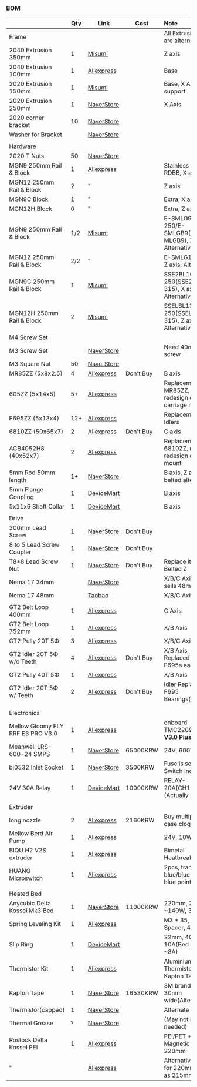 ### BOM


|                                   | Qty | Link                                                              | Cost      | Note                                                   |
| :---------------------------------- | ----- | ------------------------------------------------------------------- | ----------- | :------------------------------------------------------- |
| Frame                             |     |                                                                   |           | All Extrusion links are alternatives.                  |
| 2040 Extrusion 350mm              | 1   | [Misumi](https://kr.misumi-ec.com/vona2/detail/110302684350/)     |           | Z axis                                                 |
| 2040 Extrusion 100mm              | 1   | [Aliexpress](https://a.aliexpress.com/_oBLc86v)                   |           | Base                                                   |
| 2020 Extrusion 150mm              | 1   | [Misumi](https://kr.misumi-ec.com/vona2/detail/110302683830/)     |           | Base, X Axis support                                   |
| 2020 Extrusion 250mm              | 1   | [NaverStore](https://naver.me/xAFwfBdP)                           |           | X Axis                                                 |
| 2020 corner bracket               | 10  | [NaverStore](https://naver.me/xTbqb66X)                           |           |                                                        |
| Washer for Bracket                |     | [NaverStore](https://naver.me/GGuqa2r7)                           |           |                                                        |
|                                   |     |                                                                   |           |                                                        |
| Hardware                          |     |                                                                   |           |                                                        |
| 2020 T Nuts                       | 50  | [NaverStore](https://naver.me/xAFwfBdP)                           |           |                                                        |
| MGN9 250mm Rail & Block           | 1   | [Aliexpress](https://a.aliexpress.com/_omnpQO7)                   |           | Stainless Steel, RDBB, X axis                          |
| MGN12 250mm Rail & Block          | 2   | "                                                                 |           | Z axis                                                 |
| MGN9C Block                       | 1   | "                                                                 |           | Extra, X axis                                          |
| MGN12H Block                      | 0   | "                                                                 |           | Extra, Z axis                                          |
| MGN9 250mm Rail & Block           | 1/2 | [Misumi](https://kr.misumi-ec.com/vona2/detail/110310458729/)     |           | E-SMLG9-250/E-SMLGB9(C-MLGB9), X axis, Alternative     |
| MGN12 250mm Rail & Block          | 2/2 | "                                                                 |           | E-SMLG12-250, Z axis, Alternative                      |
| MGN9C 250mm Rail & Block          | 1   | [Misumi](https://kr.misumi-ec.com/vona2/detail/110302586530/)     |           | SSE2BL10-250(SSE2B10-315), X axis, Alternative         |
| MGN12H 250mm Rail & Block         | 2   | [Misumi](https://kr.misumi-ec.com/vona2/detail/110302586710/)     |           | SSELBL13-250(SSELB13-315), Z axis, Alternative         |
| M4 Screw Set                      |     |                                                                   |           |                                                        |
| M3 Screw Set                      |     | [NaverStore](https://naver.me/GGuqa2r7)                           |           | Need 40mm screw                                        |
| M3 Square Nut                     | 50  | [NaverStore](https://naver.me/GGuqa2r7)                           |           |                                                        |
| MR85ZZ (5x8x2.5)                  | 4   | [Aliexpress](https://a.aliexpress.com/_oEM2AfT)                   | Don't Buy | B axis                                                 |
| 605ZZ (5x14x5)                    | 5+  | [Aliexpress](https://a.aliexpress.com/_o2bL4xL)                   |           | Replacement to MR85ZZ, need redesign of carriage mount |
| F695ZZ (5x13x4)                   | 12+ | [Aliexpress](https://a.aliexpress.com/_oFUbIvR)                   |           | Replacement of Idlers                                  |
| 6810ZZ (50x65x7)                  | 2   | [Aliexpress](https://a.aliexpress.com/_ompeM2N)                   | Don't Buy | C axis                                                 |
| ACB4052H8 (40x52x7)               | 2   | [Aliexpress](https://a.aliexpress.com/_oohCJtT)                   |           | Replacement to 6810ZZ, need redesign of bed mount      |
| 5mm Rod 50mm length               | 1+  | [NaverStore](https://naver.me/GsjkHNVm)                           |           | B axis, Z axis belted alternative                      |
| 5mm Flange Coupling               | 1   | [DeviceMart](https://www.devicemart.co.kr/goods/view?no=12535036) |           | B axis                                                 |
| 5x11x6 Shaft Collar               | 1   | [DeviceMart](https://www.devicemart.co.kr/goods/view?no=1342561)  |           | B axis                                                 |
|                                   |     |                                                                   |           |                                                        |
| Drive                             |     |                                                                   |           |                                                        |
| 300mm Lead Screw                  | 1   | [NaverStore](https://naver.me/5E3gtz0o)                           | Don't Buy |                                                        |
| 8 to 5 Lead Screw Coupler         | 1   | [NaverStore](https://naver.me/G8sDUlqN)                           | Don't Buy |                                                        |
| T8\*8 Lead Screw Nut              | 1   | [NaverStore](https://naver.me/5E3gtz0o)                           | Don't Buy | Replace it with Belted Z                               |
| Nema 17 34mm                      |     | [NaverStore](https://naver.me/xWpIDgJc)                           |           | X/B/C Axis, also sells 48mm                            |
| Nema 17 48mm                      |     | [Taobao](https://e.tb.cn/h.Tnza9CxToCoDewc?tk=QZGxeU7Q6fZ)        |           | X/B/C Axis                                             |
|                                   |     |                                                                   |           |                                                        |
| GT2 Belt Loop 400mm               | 1   | [Aliexpress](https://a.aliexpress.com/_oFRpgg5)                   |           | C Axis                                                 |
| GT2 Belt Loop 752mm               | 1   | [Aliexpress](https://a.aliexpress.com/_oklVH3B)                   |           | X/B Axis                                               |
| GT2 Pully 20T 5Φ                 | 3   | [Aliexpress](https://a.aliexpress.com/_ond8k73)                   |           | X/B/C Axis                                             |
| GT2 Idler 20T 5Φ w/o Teeth       | 4   | [Aliexpress](https://a.aliexpress.com/_omrw2Nn)                   | Don't Buy | X/B Axis, Replaced with 2 F695s each                   |
| GT2 Pully 40T 5Φ                 | 1   | [Aliexpress](https://a.aliexpress.com/_olYyYLT)                   |           | X/B Axis                                               |
| GT2 Idler 20T 5Φ w/ Teeth        | 2   | [Aliexpress](https://a.aliexpress.com/_omrw2Nn)                   | Don't Buy | Idler Replaced by F695 Bearings(20t size)              |
|                                   |     |                                                                   |           |                                                        |
|                                   |     |                                                                   |           |                                                        |
| Electronics                       |     |                                                                   |           |                                                        |
| Mellow Gloomy FLY RRF E3 PRO V3.0 | 1   | [Aliexpress](https://a.aliexpress.com/_oowFa4x)                   |           | onboard TMC2209,**Board V3.0 Plus 31865**              |
| Meanwell LRS-600-24 SMPS          | 1   | [NaverStore](https://naver.me/57ViGTUl)                           | 65000KRW  | 24V, 600W                                              |
| bi0532 Inlet Socket               | 1   | [NaverStore](https://naver.me/F74zonIe)                           | 3500KRW   | Fuse is separate, Switch Included                      |
| 24V 30A Relay                     | 1   | [DeviceMart](https://www.devicemart.co.kr/goods/view?no=1312134)  | 10000KRW  | RELAY-20A(CH1)-24V (Actually 30A)                      |
|                                   |     |                                                                   |           |                                                        |
| Extruder                          |     |                                                                   |           |                                                        |
| long nozzle                       | 2   | [Aliexpress](https://a.aliexpress.com/_oFF1uXZ)                   | 2160KRW   | Buy multiple in case clog                              |
| Mellow Berd Air Pump              | 1   | [Aliexpress](https://a.aliexpress.com/_omC11WL)                   |           | 24V, 10W                                               |
| BIQU H2 V2S extruder              | 1   | [Aliexpress](https://a.aliexpress.com/_oEYMTRd)                   |           | Bimetal Heatbreak, ~ABS                                |
| HUANO Microswitch                 | 1   | [Aliexpress](https://a.aliexpress.com/_omcsWvt)                   |           | 2pcs, transparent blue/blue shell blue point           |
|                                   |     |                                                                   |           |                                                        |
| Heated Bed                        |     |                                                                   |           |                                                        |
| Anycubic Delta Kossel Mk3 Bed     | 1   | [NaverStore](https://naver.me/FJbm7O77)                           | 11000KRW  | 220mm, 24V, ~140W, 3hole                               |
| Spring Leveling Kit               | 1   | [Aliexpress](https://a.aliexpress.com/_oBRfAUP)                   |           | M3 * 35, Slilcone Spacer, 4pcs                         |
| Slip Ring                         | 1   | [DeviceMart](https://www.devicemart.co.kr/goods/view?no=12511694) |           | 22mm, 4CH, 10A(Bed requires ~8A)                       |
| Thermistor Kit                    | 1   | [Aliexpress](https://a.aliexpress.com/_oDTzoyn)                   |           | Aluminium Tape, Thermistor(100K), Kapton Tape          |
| Kapton Tape                       | 1   | [NaverStore](https://naver.me/5vcUNuUP)                           | 16530KRW  | 3M brand, 33m, 30mm wide(Alternate)                    |
| Thermistor(capped)                | 1   | [NaverStore](https://naver.me/5X5lIw2A)                           |           | Alternate                                              |
| Thermal Grease                    | ?   | [NaverStore](https://naver.me/FVexoag7)                           |           | (May not be needed)                                    |
| Rostock Delta Kossel PEI          | 1   | [Aliexpress](https://a.aliexpress.com/_oCuGFER)                   |           | PEI/PET + Magnetic Sheet, 220mm                        |
| "                                 |     | [Aliexpress](https://a.aliexpress.com/_ok4sJY3)                   |           | Alternative, ask for 220mm(order as 215mm)             |
